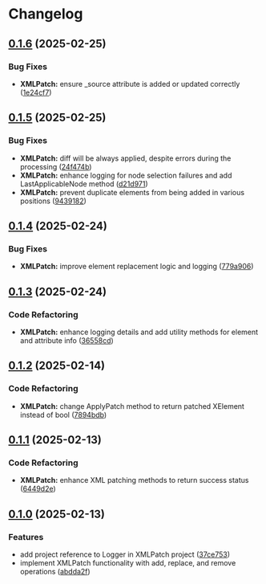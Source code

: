 # Changelog

## [0.1.6](https://github.com/chemodun/X4-UniverseEditor/compare/XMLPatch@v0.1.5...XMLPatch@v0.1.6) (2025-02-25)


### Bug Fixes

* **XMLPatch:** ensure _source attribute is added or updated correctly ([1e24cf7](https://github.com/chemodun/X4-UniverseEditor/commit/1e24cf7af4c58144d9915e15aa12f524afa0fc3f))

## [0.1.5](https://github.com/chemodun/X4-UniverseEditor/compare/XMLPatch@v0.1.4...XMLPatch@v0.1.5) (2025-02-25)


### Bug Fixes

* **XMLPatch:** diff will be always applied, despite errors during the processing ([24f474b](https://github.com/chemodun/X4-UniverseEditor/commit/24f474bf609217b50677519cde9292ac7649ccc9))
* **XMLPatch:** enhance logging for node selection failures and add LastApplicableNode method ([d21d971](https://github.com/chemodun/X4-UniverseEditor/commit/d21d9711b5444d62bfbf1e1366affdba980cae47))
* **XMLPatch:** prevent duplicate elements from being added in various positions ([9439182](https://github.com/chemodun/X4-UniverseEditor/commit/9439182a8358717028063c3da2a8f9736de2c16f))

## [0.1.4](https://github.com/chemodun/X4-UniverseEditor/compare/XMLPatch@v0.1.3...XMLPatch@v0.1.4) (2025-02-24)


### Bug Fixes

* **XMLPatch:** improve element replacement logic and logging ([779a906](https://github.com/chemodun/X4-UniverseEditor/commit/779a906f4e4e93c4e67b24e3338a142256083ba2))

## [0.1.3](https://github.com/chemodun/X4-UniverseEditor/compare/XMLPatch@v0.1.2...XMLPatch@v0.1.3) (2025-02-24)


### Code Refactoring

* **XMLPatch:** enhance logging details and add utility methods for element and attribute info ([36558cd](https://github.com/chemodun/X4-UniverseEditor/commit/36558cd302f6314c6bc5866ec37fef25f6aea4b3))

## [0.1.2](https://github.com/chemodun/X4-UniverseEditor/compare/XMLPatch@v0.1.1...XMLPatch@v0.1.2) (2025-02-14)


### Code Refactoring

* **XMLPatch:** change ApplyPatch method to return patched XElement instead of bool ([7894bdb](https://github.com/chemodun/X4-UniverseEditor/commit/7894bdb31b8a8ec19cf3ca2990f9e1c3018d9d2a))

## [0.1.1](https://github.com/chemodun/X4-UniverseEditor/compare/XMLPatch@v0.1.0...XMLPatch@v0.1.1) (2025-02-13)


### Code Refactoring

* **XMLPatch:** enhance XML patching methods to return success status ([6449d2e](https://github.com/chemodun/X4-UniverseEditor/commit/6449d2e8b4d4b96d769a322cb348d2520a060144))

## [0.1.0](https://github.com/chemodun/X4-UniverseEditor/compare/XMLPatch-v0.1.0...XMLPatch@v0.1.0) (2025-02-13)


### Features

* add project reference to Logger in XMLPatch project ([37ce753](https://github.com/chemodun/X4-UniverseEditor/commit/37ce75360b3717815e5386495f32a3b07d5c5674))
* implement XMLPatch functionality with add, replace, and remove operations ([abdda2f](https://github.com/chemodun/X4-UniverseEditor/commit/abdda2f71d301f6b6796ee96633dec4da207aa63))
